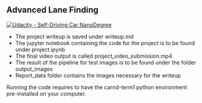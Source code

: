 ## Advanced Lane Finding
[![Udacity - Self-Driving Car NanoDegree](https://s3.amazonaws.com/udacity-sdc/github/shield-carnd.svg)](http://www.udacity.com/drive)


- The project writeup is saved under writeup.md
- The jupyter notebook containing the code for the project is to be found under project.ipynb
- The final video output is called project_video_submission.mp4
- The result of the pipeline for test images is to be found under the folder output_images
- Report_data folder contains the images necessary for the writeup


Running the code requires to have the carnd-term1 python environment pre-installed on your computer.

